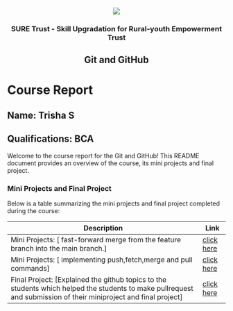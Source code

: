 <!-- PROJECT LOGO -->
<br />

<div align="center">
   <img src='https://user-images.githubusercontent.com/73131499/166115643-d3187f47-d38f-41b2-ae42-5ecbbc60de14.png' />


<h3 align="center">SURE Trust - Skill Upgradation for Rural-youth Empowerment Trust</h3>
  <h2> Git and GitHub </h2>
</div>

# Course Report

## Name: Trisha S

## Qualifications: BCA

Welcome to the course report for the Git and GitHub! This README document provides an overview of the course, its mini projects and final project.

### Mini Projects and Final Project

Below is a table summarizing the mini projects and final project completed during the course:

| Description                               | Link                                    |
|-------------------------------------------|-----------------------------------------|
| Mini Projects: [ fast-forward merge from the feature branch into the main branch.]     | [click here](https://github.com/sure-trust/G1_Git_and_GitHub/blob/main/Mini%20Projects/Trisha/miniproject1.md)                        |
| Mini Projects: [ implementing push,fetch,merge and pull commands]     | [click here](https://github.com/sure-trust/G1_Git_and_GitHub/blob/main/Mini%20Projects/Trisha/miniproject2.md)                        |
| Final Project: [Explained the  github topics to the students which helped the students to make pullrequest and submission of their miniproject and final project]     | [click here](https://github.com/sure-trust/G1_Git_and_GitHub/tree/main/Final%20Capstone%20Project/Trisha)                      |
